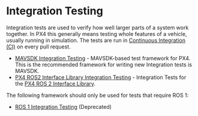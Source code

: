 # Integration Testing

Integration tests are used to verify how well larger parts of a system work together.
In PX4 this generally means testing whole features of a vehicle, usually running in simulation.
The tests are run in [Continuous Integration (CI)](../test_and_ci/continous_integration.md) on every pull request.

- [MAVSDK Integration Testing](../test_and_ci/integration_testing_mavsdk.md) - MAVSDK-based test framework for PX4.
  This is the recommended framework for writing new Integration tests is MAVSDK.
- [PX4 ROS2 Interface Library Integration Testing](../test_and_ci/integration_testing_px4_ros2_interface.md) - Integration Tests for the [PX4 ROS 2 Interface Library](../ros2/px4_ros2_interface_lib.md).

The following framework should only be used for tests that require ROS 1:

- [ROS 1 Integration Testing](../test_and_ci/integration_testing_ros1_mavros.md) (Deprecated)
